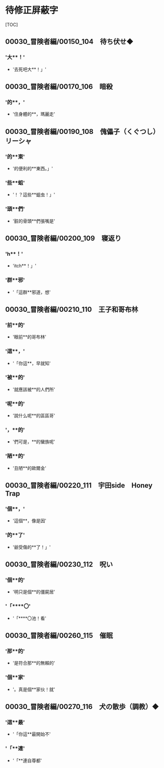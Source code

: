 # 待修正屏蔽字

[TOC]

## 00030_冒険者編/00150_104　待ち伏せ◆

### '大**！'

- '去死吧大**！」'


## 00030_冒険者編/00170_106　暗殺

### '的**，'

- '住身體的**，瑪麗走'


## 00030_冒険者編/00190_108　傀儡子（くぐつし）リーシャ

### '的**東'

- '的便利的**東西。」'

### '些**蛆'

- '！？這些**蛆虫！」'

### '頭**們'

- '脏的骨頭**們張嘴是'


## 00030_冒険者編/00200_109　寝返り

### 'h**！'

- 'itch**！」'

### '群**邪'

- '「這群**邪道，想'


## 00030_冒険者編/00210_110　王子和哥布林

### '前**的'

- '眼前**的哥布林'

### '這**，'

- '「你這**，早就知'

### '被**的'

- '就應該被**的人們所'

### '呢**的'

- '說什么呢**的區區哥'

### '，**的'

- '們可是，**的蠻族呢'

### '陋**的'

- '丑陋**的歐爾金'


## 00030_冒険者編/00220_111　宇田side　Honey Trap

### '個**，'

- '這個**，像是因'

### '的**了'

- '爺受傷的**了！」'


## 00030_冒険者編/00230_112　呪い

### '個**的'

- '明只是個**的僵屍居'

### '「****〇'

- '「****〇池！看'


## 00030_冒険者編/00260_115　催眠

### '那**的'

- '是符合那**的無賴的'

### '個**家'

- '。真是個**家伙！就'


## 00030_冒険者編/00270_116　犬の散歩（調教）◆

### '這**最'

- '「你這**最開始不'

### '「**連'

- '「**連自尊都'
